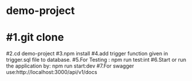 # demo-project
<h1>
	#1.git clone <repository-url></h1>
#2.cd demo-project
#3.npm install
#4.add trigger function given in trigger.sql file to database.
#5.For Testing : npm run test:int
#6.Start or run the application by: npm run start:dev
#7.For swagger use:http://localhost:3000/api/v1/docs
